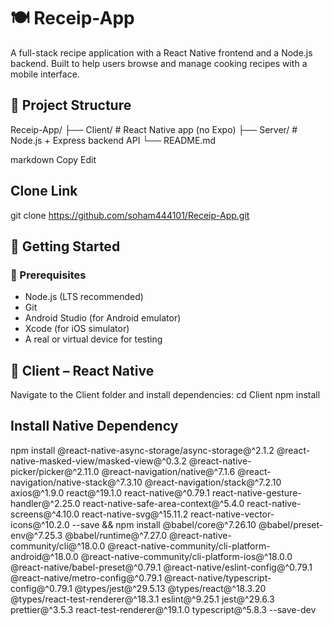 # 🍽️ Receip-App

A full-stack recipe application with a React Native frontend and a Node.js backend. Built to help users browse and manage cooking recipes with a mobile interface.

## 📁 Project Structure

Receip-App/
├── Client/ # React Native app (no Expo)
├── Server/ # Node.js + Express backend API
└── README.md

markdown
Copy
Edit

## Clone Link
git clone https://github.com/soham444101/Receip-App.git


## 🚀 Getting Started

### 🔧 Prerequisites

- Node.js (LTS recommended)
- Git
- Android Studio (for Android emulator)
- Xcode (for iOS simulator)
- A real or virtual device for testing

## 📱 Client – React Native

Navigate to the Client folder and install dependencies:
cd Client
npm install
## Install Native Dependency
npm install @react-native-async-storage/async-storage@^2.1.2 @react-native-masked-view/masked-view@^0.3.2 @react-native-picker/picker@^2.11.0 @react-navigation/native@^7.1.6 @react-navigation/native-stack@^7.3.10 @react-navigation/stack@^7.2.10 axios@^1.9.0 react@^19.1.0 react-native@^0.79.1 react-native-gesture-handler@^2.25.0 react-native-safe-area-context@^5.4.0 react-native-screens@^4.10.0 react-native-svg@^15.11.2 react-native-vector-icons@^10.2.0 --save && npm install @babel/core@^7.26.10 @babel/preset-env@^7.25.3 @babel/runtime@^7.27.0 @react-native-community/cli@^18.0.0 @react-native-community/cli-platform-android@^18.0.0 @react-native-community/cli-platform-ios@^18.0.0 @react-native/babel-preset@^0.79.1 @react-native/eslint-config@^0.79.1 @react-native/metro-config@^0.79.1 @react-native/typescript-config@^0.79.1 @types/jest@^29.5.13 @types/react@^18.3.20 @types/react-test-renderer@^18.3.1 eslint@^9.25.1 jest@^29.6.3 prettier@^3.5.3 react-test-renderer@^19.1.0 typescript@^5.8.3 --save-dev




